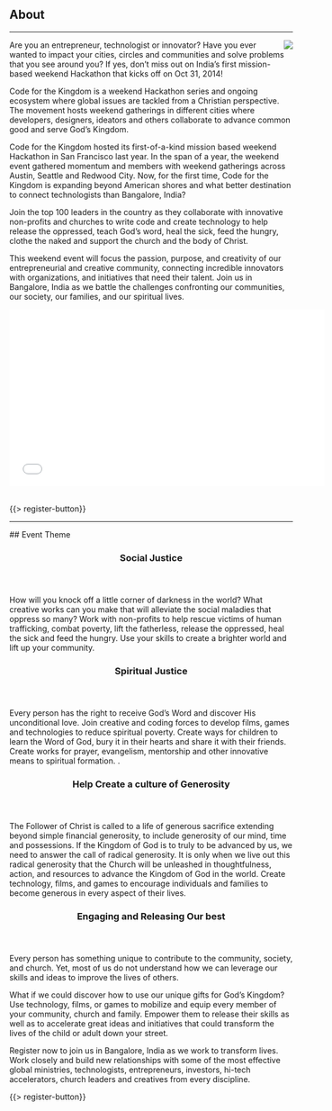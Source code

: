 ﻿## <i class="icon fa-book"></i> About
---
<img src="{{assets}}/images/child.png" style="float:right"/>
Are you an entrepreneur, technologist or innovator? Have you ever wanted to impact your cities, circles and communities and solve problems that you see around you? If yes, don’t miss out on India’s first mission-based weekend Hackathon that kicks off on Oct 31, 2014!

Code for the Kingdom is a weekend Hackathon series and ongoing ecosystem where global issues are tackled from a Christian perspective. The movement hosts weekend gatherings in different cities where developers, designers, ideators and others collaborate to advance common good and serve God’s Kingdom.

Code for the Kingdom hosted its first-of-a-kind mission based weekend Hackathon in San Francisco last year. In the span of a year, the weekend event gathered momentum and members with weekend gatherings across Austin, Seattle and Redwood City. Now, for the first time, Code for the Kingdom is expanding beyond American shores and what better destination to connect technologists than Bangalore, India?

Join the top 100 leaders in the country as they collaborate with innovative non-profits and churches to write code and create technology to help release the oppressed, teach God’s word, heal the sick, feed the hungry, clothe the naked and support the church and the body of Christ. 

This weekend event will focus the passion, purpose, and creativity of our entrepreneurial and creative community, connecting incredible innovators with organizations, and initiatives that need their talent.
Join us in Bangalore, India as we battle the challenges confronting our communities, our society, our families, and our spiritual lives.

<div class="video-container"><iframe width="560" height="315" src="//www.youtube.com/embed/c3-wNBgVmnQ?rel=0" frameborder="0" allowfullscreen></iframe></div>

<br>


{{> register-button}}
<hr/>
## Event Theme
<div class="smaller-paragraphs">
  <div class="row">
    <div class="6u">
      <section>
        <header>
          <h3>Social Justice</h3>
        </header>
        <p>How will you knock off a little corner of darkness in the world? What creative works can you make that will alleviate the social maladies that oppress so many? Work with non-profits to help rescue victims of human trafficking, combat poverty, lift the fatherless, release the oppressed, heal the sick and feed the hungry. Use your skills to create a brighter world and lift up your community.
    </div>
    <div class="6u">
      <section>
       <header>
          <h3>Spiritual Justice</h3>
        </header>
        <p>Every person has the right to receive God’s Word and discover His unconditional love. Join creative and coding forces to develop films, games and technologies to reduce spiritual poverty. Create ways for children to learn the Word of God, bury it in their hearts and share it with their friends. Create works for prayer, evangelism, mentorship and other innovative means to spiritual formation. .
      </section>
    </div>
  </div>
  <div class="row">
    <div class="6u">
      <section>    
        <header>
          <h3>Help Create a culture of Generosity</h3>
        </header>
        <p>The Follower of Christ is called to a life of generous sacrifice extending beyond simple financial generosity, to include generosity of our mind, time and possessions. If the Kingdom of God is to truly to be advanced by us, we need to answer the call of radical generosity. It is only when we live out this radical generosity that the Church will be unleashed in thoughtfulness, action, and resources to advance the Kingdom of God in the world. Create technology, films, and games to encourage individuals and families to become generous in every aspect of their lives.
</section>
    </div>
    <div class="6u">
      <section>      
        <header>
          <h3>Engaging and Releasing Our best</h3>
        </header>
        <p>Every person has something unique to contribute to the community, society, and church. Yet, most of us do not understand how we can leverage our skills and ideas to improve the lives of others.

What if we could discover how to use our unique gifts for God’s Kingdom? Use technology, films, or games to mobilize and equip every member of your community, church and family. Empower them to release their skills as well as to accelerate great ideas and initiatives that could transform the lives of the child or adult down your street.
      </section>
    </div>
  </div>
</div>
<p>Register now to join us in Bangalore, India as we work to transform lives. Work closely and build new relationships with some of the most effective global ministries, technologists, entrepreneurs, investors, hi-tech accelerators, church leaders and creatives from every discipline.
</p>
{{> register-button}}

